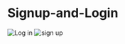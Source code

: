 # Signup-and-Login


![Log in](https://user-images.githubusercontent.com/87614385/127845390-640ad334-7eb8-418a-a00b-97a0b29aec4e.PNG)
![sign up](https://user-images.githubusercontent.com/87614385/127845398-7a51a30f-006b-4808-bcbe-038522780f1d.PNG)
